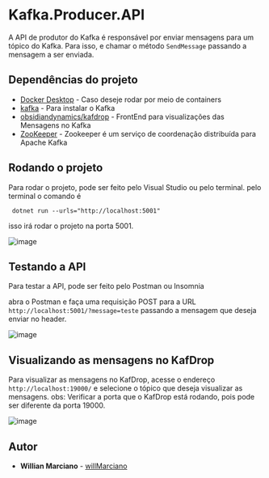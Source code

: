 # Kafka.Producer.API

A API de produtor do Kafka é responsável por enviar mensagens para um tópico do Kafka. Para isso, 
e chamar o método `SendMessage` passando a mensagem a ser enviada.

## Dependências do projeto

- [Docker Desktop](https://www.docker.com/products/docker-desktop) - Caso deseje rodar por meio de containers
- [kafka](https://kafka.apache.org/quickstart) - Para instalar o Kafka
- [obsidiandynamics/kafdrop](https://github.com/obsidiandynamics/kafdrop) - FrontEnd para visualizações das Mensagens no Kafka
- [ZooKeeper](https://zookeeper.apache.org/) - Zookeeper é um serviço de coordenação distribuída para Apache Kafka


## Rodando o projeto

Para rodar o projeto, pode ser feito pelo Visual Studio ou pelo terminal.
pelo terminal o comando é 

```
 dotnet run --urls="http://localhost:5001"
```

isso irá rodar o projeto na porta 5001.

![image](https://github.com/WillMarciano/Kafka.Producer.API/assets/34887614/e95775be-992b-48ef-9b26-aa7046f66302)


## Testando a API

Para testar a API, pode ser feito pelo Postman ou Insomnia

abra o Postman e faça uma requisição POST para a URL `http://localhost:5001/?message=teste` passando a mensagem que deseja enviar no header.

![image](https://github.com/WillMarciano/Kafka.Producer.API/assets/34887614/f4423fef-282f-43d7-9f4d-4309acabb4c0)


## Visualizando as mensagens no KafDrop

Para visualizar as mensagens no KafDrop, acesse o endereço `http://localhost:19000/` e selecione o tópico que deseja visualizar as mensagens.
obs: Verificar a porta que o KafDrop está rodando, pois pode ser diferente da porta 19000.

![image](https://github.com/WillMarciano/Kafka.Producer.API/assets/34887614/b6830325-362f-4f35-8e8e-98b38f8fd3a2)


## Autor

- **Willian Marciano** - [willMarciano](https://github.com/WillMarciano)


